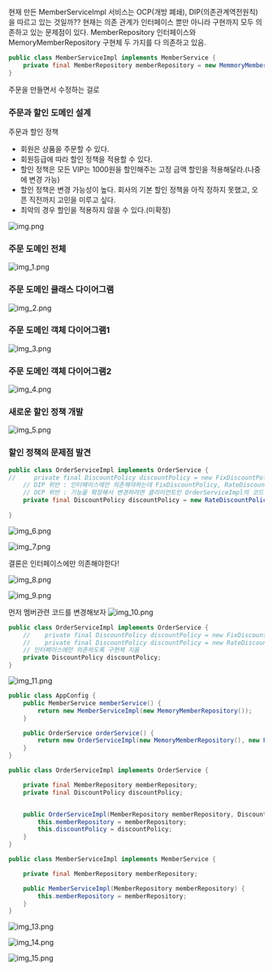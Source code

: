 
현재 만든 MemberServiceImpl 서비스는 OCP(개방 폐쇄), DIP(의존관계역전원칙)을 따르고 있는 것일까??
현재는 의존 관계가 인터페이스 뿐만 아니라 구현까지 모두 의존하고 있는 문제점이 있다.
MemberRepository 인터페이스와 MemoryMemberRepository 구현체 두 가지를 다 의존하고 있음.
```java
public class MemberServiceImpl implements MemberService {
    private final MemberRepository memberRepository = new MemmoryMemberRepository();
}
```
주문을 만들면서 수정하는 걸로


### 주문과 할인 도메인 설계
주문과 할인 정책
- 회원은 상품을 주문할 수 있다.
- 회원등급에 따라 할인 정책을 적용할 수 있다.
- 할인 정책은 모든 VIP는 1000원을 할인해주는 고정 금액 할인을 적용해달라.(나중에 변경 가능)
- 할인 정책은 변경 가능성이 높다. 회사의 기본 할인 정책을 아직 정하지 못했고, 오픈 직전까지 고민을 미루고 싶다.
- 최악의 경우 할인을 적용하지 않을 수 있다.(미확정)

![img.png](img.png)


### 주문 도메인 전체
![img_1.png](img_1.png)


### 주문 도메인 클래스 다이어그램 
![img_2.png](img_2.png)

### 주문 도메인 객체 다이어그램1
![img_3.png](img_3.png)

### 주문 도메인 객체 다이어그램2
![img_4.png](img_4.png)

### 새로운 할인 정책 개발
![img_5.png](img_5.png)



### 할인 정책의 문제점 발견
```java
public class OrderServiceImpl implements OrderService {
//     private final DiscountPolicy discountPolicy = new FixDiscountPolicy();
    // DIP 위반 : 인터페이스에만 의존해야하는데 FixDiscountPolicy, RateDiscountPolicy에 의존한다.
    // OCP 위반 : 기능을 확장해서 변경하려면 클라이언트인 OrderServiceImpl의 코드를 수정해야한다.
    private final DiscountPolicy discountPolicy = new RateDiscountPolicy();
    
}
```
![img_6.png](img_6.png)

![img_7.png](img_7.png)

결론은 인터페이스에만 의존해야한다!

![img_8.png](img_8.png)

![img_9.png](img_9.png)



먼저 멤버관련 코드를 변경해보자
![img_10.png](img_10.png)


```java
public class OrderServiceImpl implements OrderService {
    //    private final DiscountPolicy discountPolicy = new FixDiscountPolicy();
    //    private final DiscountPolicy discountPolicy = new RateDiscountPolicy();
    // 인터페이스에만 의존하도록 구현체 지움
    private DiscountPolicy discountPolicy;
}
```
![img_11.png](img_11.png)

```java
public class AppConfig {
    public MemberService memberService() {
        return new MemberServiceImpl(new MemoryMemberRepository());
    }

    public OrderService orderService() {
        return new OrderServiceImpl(new MemoryMemberRepository(), new FixDiscountPolicy());
    }
}
```

```java
public class OrderServiceImpl implements OrderService {

    private final MemberRepository memberRepository;
    private final DiscountPolicy discountPolicy;


    public OrderServiceImpl(MemberRepository memberRepository, DiscountPolicy discountPolicy) {
        this.memberRepository = memberRepository;
        this.discountPolicy = discountPolicy;
    }
}
```


```java
public class MemberServiceImpl implements MemberService {

    private final MemberRepository memberRepository;

    public MemberServiceImpl(MemberRepository memberRepository) {
        this.memberRepository = memberRepository;
    }
}
```
![img_13.png](img_13.png)


![img_14.png](img_14.png)

![img_15.png](img_15.png)